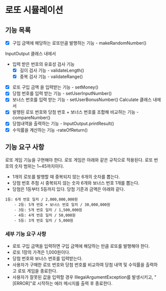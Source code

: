 # 로또 시뮬레이션

## 기능 목록
- [x] 구입 금액에 해당하는 로또만큼 발행하는 기능 - makeRandomNumber()

InputOutput 클래스 내에서
- 입력 받은 번호의 유효성 검사 기능
    - [x] 길이 검사 기능 - validateLength()
    - [x] 중복 검사 기능 - validateRange() 
- [x] 로또 구입 금액 을 입력받는 기능 - setMoney()
- [x] 당첨 번호를 입력 받는 기능 - setUserInputNumber()
- [x] 보너스 번호를 입력 받는 기능 - setUserBonusNumber()
Calculate 클래스 내에서
- [x] 발행된 로또 번호와 당첨 번호 + 보너스 번호를 조합해 비교하는 기능 - compareNumber()
- [x] 당첨내역을 출력하는 기능 - InputOutput.printResult()
- [x] 수익률을 계산하는 기능 -rateOfReturn()

## 기능 요구 사항
로또 게임 기능을 구현해야 한다. 로또 게임은 아래와 같은 규칙으로 적용된다.
로또 번호의 숫자 범위는 1~45까지이다.
- 1개의 로또를 발행할 때 중복되지 않는 6개의 숫자를 뽑는다.
- 당첨 번호 추첨 시 중복되지 않는 숫자 6개와 보너스 번호 1개를 뽑는다.
- 당첨은 1등부터 5등까지 있다. 당첨 기준과 금액은 아래와 같다.

```
1등: 6개 번호 일치 / 2,000,000,000원
    - 2등: 5개 번호 + 보너스 번호 일치 / 30,000,000원
    - 3등: 5개 번호 일치 / 1,500,000원
    - 4등: 4개 번호 일치 / 50,000원
    - 5등: 3개 번호 일치 / 5,000원
```

### 세부 기능 요구 사항
- 로또 구입 금액을 입력하면 구입 금액에 해당하는 만큼 로또를 발행해야 한다.
- 로또 1장의 가격은 1,000원이다.
- 당첨 번호와 보너스 번호를 입력받는다.
- 사용자가 구매한 로또 번호와 당첨 번호를 비교하여 당첨 내역 및 수익률을 출력하고 로또 게임을 종료한다.
- 사용자가 잘못된 값을 입력할 경우 IllegalArgumentException를 발생시키고, "[ERROR]"로 시작하는 에러 메시지를 출력 후 종료한다.



